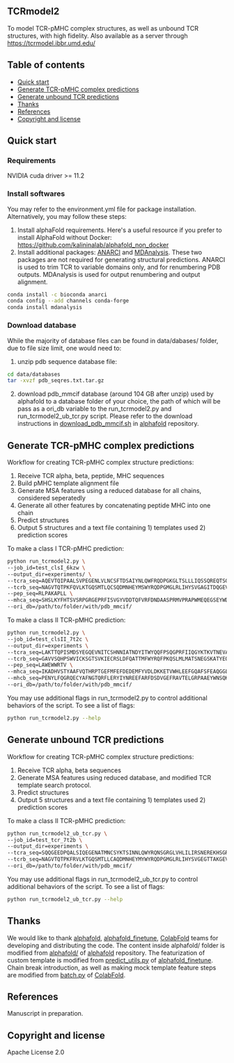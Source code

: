 ## TCRmodel2
To model TCR-pMHC complex structures, as well as unbound TCR structures, with high fidelity. Also available as a server through https://tcrmodel.ibbr.umd.edu/

## Table of contents
- [Quick start](#quick-start)
- [Generate TCR-pMHC complex predictions](#TCRpMHC-predictions)
- [Generate unbound TCR predictions](#TCR-predictions)
- [Thanks](#thanks)
- [References](#references)
- [Copyright and license](#copyright-and-license)

## Quick start
### Requirements
NVIDIA cuda driver >= 11.2

### Install softwares
You may refer to the environment.yml file for package installation. Alternatively, you may follow these steps:
1. Install alphaFold requirements. Here's a useful resource if you prefer to install AlphaFold without Docker: https://github.com/kalininalab/alphafold_non_docker 
2. Install additional packages: [ANARCI](https://github.com/oxpig/ANARCI) and [MDAnalysis](https://www.mdanalysis.org/pages/installation_quick_start/). These two packages are not required for generating structural predictions. ANARCI is used to trim TCR to variable domains only, and for renumbering PDB outputs. MDAnalysis is used for output renumbering and output alignment.

``` bash
conda install -c bioconda anarci
conda config --add channels conda-forge
conda install mdanalysis
``` 
### Download database
While the majority of database files can be found in data/dabases/ folder, due to file size limit, one would need to: 
1. unzip pdb sequence database file:
```bash
cd data/databases
tar -xvzf pdb_seqres.txt.tar.gz
```
2. download pdb_mmcif database (around 104 GB after unzip) used by alphafold to a database folder of your choice, the path of which will be pass as a ori_db variable to the run_tcrmodel2.py and run_tcrmodel2_ub_tcr.py script. Please refer to the download instructions in [download_pdb_mmcif.sh](https://github.com/deepmind/alphafold/blob/18e12d61314214c51ca266d192aad3cc6619018a/scripts/download_pdb_mmcif.sh) in [alphafold](https://github.com/deepmind/alphafold/) repository. 

## Generate TCR-pMHC complex predictions
Workflow for creating TCR-pMHC complex structure predictions:
1. Receive TCR alpha, beta, peptide, MHC sequences
2. Build pMHC template alignment file
3. Generate MSA features using a reduced database for all chains, considered seperatedly
4. Generate all other features by concatenating peptide MHC into one chain
5. Predict structures
6. Output 5 structures and a text file containing 1) templates used 2) prediction scores 


To make a class I TCR-pMHC prediction:
``` bash
python run_tcrmodel2.py \
--job_id=test_clsI_6kzw \
--output_dir=experiments/ \
--tcra_seq=AQEVTQIPAALSVPEGENLVLNCSFTDSAIYNLQWFRQDPGKGLTSLLLIQSSQREQTSGRLNASLDKSSGRSTLYIAASQPGDSATYLCAVTNQAGTALIFGKGTTLSVSS \
--tcrb_seq=NAGVTQTPKFQVLKTGQSMTLQCSQDMNHEYMSWYRQDPGMGLRLIHYSVGAGITDQGEVPNGYNVSRSTTEDFPLRLLSAAPSQTSVYFCASSYSIRGSRGEQFFGPGTRLTVL \
--pep_seq=RLPAKAPLL \
--mhca_seq=SHSLKYFHTSVSRPGRGEPRFISVGYVDDTQFVRFDNDAASPRMVPRAPWMEQEGSEYWDRETRSARDTAQIFRVNLRTLRGYYNQSEAGSHTLQWMHGCELGPDGRFLRGYEQFAYDGKDYLTLNEDLRSWTAVDTAAQISEQKSNDASEAEHQRAYLEDTCVEWLHKYLEKGKETLLH \
--ori_db=/path/to/folder/with/pdb_mmcif/
```

To make a class II TCR-pMHC prediction:
``` bash
python run_tcrmodel2.py \
--job_id=test_clsII_7t2c \
--output_dir=experiments \
--tcra_seq=LAKTTQPISMDSYEGQEVNITCSHNNIATNDYITWYQQFPSQGPRFIIQGYKTKVTNEVASLFIPADRKSSTLSLPRVSLSDTAVYYCLVGDTGFQKLVFGTGTRLLVSP \
--tcrb_seq=GAVVSQHPSWVICKSGTSVKIECRSLDFQATTMFWYRQFPKQSLMLMATSNEGSKATYEQGVEKDKFLINHASLTLSTLTVTSAHPEDSSFYICSARDPGGGGSSYEQYFGPGTRLTVT \
--pep_seq=LAWEWWRTV \
--mhca_seq=IKADHVSTYAAFVQTHRPTGEFMFEFDEDEMFYVDLDKKETVWHLEEFGQAFSFEAQGGLANIAILNNNLNTLIQRSNHTQAT \
--mhcb_seq=PENYLFQGRQECYAFNGTQRFLERYIYNREEFARFDSDVGEFRAVTELGRPAAEYWNSQKDILEEKRAVPDRMCRHNYELGGPMTLQR \
--ori_db=/path/to/folder/with/pdb_mmcif/
```

You may use additional flags in run_tcrmodel2.py to control additional behaviors of the script. To see a list of flags:
``` bash
python run_tcrmodel2.py --help
```

## Generate unbound TCR predictions
Workflow for creating TCR-pMHC complex structure predictions:
1. Receive TCR alpha, beta sequences
2. Generate MSA features using reduced database, and modified TCR template search protocol. 
3. Predict structures
4. Output 5 structures and a text file containing 1) templates used 2) prediction scores 

To make a class II TCR-pMHC prediction:
``` bash
python run_tcrmodel2_ub_tcr.py \
--job_id=test_tcr_7t2b \
--output_dir=experiments \
--tcra_seq=SQQGEEDPQALSIQEGENATMNCSYKTSINNLQWYRQNSGRGLVHLILIRSNEREKHSGRLRVTLDTSKKSSSLLITASRAADTASYFCATDKKGGATNKLIFGTGTLLAVQP \
--tcrb_seq=NAGVTQTPKFRVLKTGQSMTLLCAQDMNHEYMYWYRQDPGMGLRLIHYSVGEGTTAKGEVPDGYNVSRLKKQNFLLGLESAAPSQTSVYFCASSQGGGEQYFGPGTRLTVT \
--ori_db=/path/to/folder/with/pdb_mmcif/
```

You may use additional flags in run_tcrmodel2_ub_tcr.py to control additional behaviors of the script. To see a list of flags:
``` bash
python run_tcrmodel2_ub_tcr.py --help
```


## Thanks
We would like to thank [alphafold](https://github.com/deepmind/alphafold/), [alphafold_finetune](https://github.com/phbradley/alphafold_finetune), [ColabFold](https://github.com/sokrypton/ColabFold) teams for developing and distributing the code. The content inside alphafold/ folder is modified from [alphafold/](https://github.com/deepmind/alphafold/tree/main/alphafold) of [alphafold](https://github.com/deepmind/alphafold/) repository. The featurization of custom template is modified from [predict_utils.py](https://github.com/phbradley/alphafold_finetune/blob/main/predict_utils.py) of [alphafold_finetune](https://github.com/phbradley/alphafold_finetune). Chain break introduction, as well as making mock template feature steps are modified from [batch.py](https://github.com/sokrypton/ColabFold/blob/aa7284b56c7c6ce44e252787011a6fd8d2817f85/colabfold/batch.py) of [ColabFold](https://github.com/sokrypton/ColabFold).

## References
Manuscript in preparation. 

## Copyright and license
Apache License 2.0